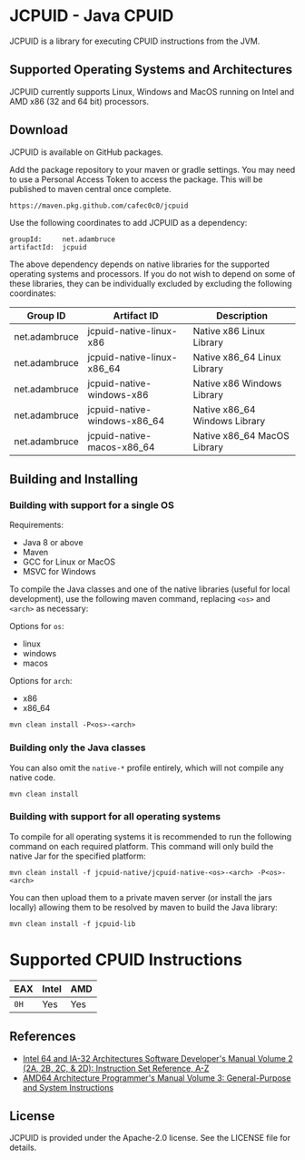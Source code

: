# JCPUID - Java CPUID

JCPUID is a library for executing CPUID instructions from the JVM. 

## Supported Operating Systems and Architectures
JCPUID currently supports Linux, Windows and MacOS running on Intel and AMD x86 
(32 and 64 bit) processors.

## Download
JCPUID is available on GitHub packages.

Add the package repository to your maven or gradle settings.
You may need to use a Personal Access Token to access the package.
This will be published to maven central once complete.
```
https://maven.pkg.github.com/cafec0c0/jcpuid
```

Use the following coordinates to add JCPUID as a dependency:
```
groupId:     net.adambruce
artifactId:  jcpuid
```

The above dependency depends on native libraries for the supported 
operating systems and processors. If you do not wish to depend on some of these 
libraries, they can be individually excluded by excluding the following 
coordinates:

| Group ID      | Artifact ID                  | Description                   |
|---------------|------------------------------|-------------------------------|
| net.adambruce | jcpuid-native-linux-x86      | Native x86 Linux Library      |
| net.adambruce | jcpuid-native-linux-x86_64   | Native x86_64 Linux Library   |
| net.adambruce | jcpuid-native-windows-x86    | Native x86 Windows Library    |
| net.adambruce | jcpuid-native-windows-x86_64 | Native x86_64 Windows Library |
| net.adambruce | jcpuid-native-macos-x86_64   | Native x86_64 MacOS Library   |

## Building and Installing

### Building with support for a single OS
Requirements:
- Java 8 or above
- Maven
- GCC for Linux or MacOS
- MSVC for Windows

 To compile the Java classes and one of the native libraries (useful for local 
 development), use the following maven command, replacing `<os>` and `<arch>` as
 necessary:

Options for `os`:
- linux
- windows
- macos

Options for `arch`:
- x86
- x86_64

```
mvn clean install -P<os>-<arch>
```

### Building only the Java classes
You can also omit the `native-*` profile entirely, which will not compile
any native code.
```
mvn clean install
```

### Building with support for all operating systems
To compile for all operating systems it is recommended to run the following
command on each required platform. This command will only build the native Jar 
for the specified platform:
```
mvn clean install -f jcpuid-native/jcpuid-native-<os>-<arch> -P<os>-<arch>
```

You can then upload them to a private maven server (or install the jars locally)
allowing them to be resolved by maven to build the Java library:
```
mvn clean install -f jcpuid-lib
```

# Supported CPUID Instructions

| EAX   | Intel | AMD      | 
|-------|-------|----------|
| `0H`  | Yes   | Yes      |

## References
- [Intel 64 and IA-32 Architectures Software Developer's Manual Volume 2 (2A, 2B, 2C, & 2D):
  Instruction Set Reference, A-Z](https://cdrdv2-public.intel.com/843820/325462-sdm-vol-1-2abcd-3abcd-4-1.pdf)
- [AMD64 Architecture Programmer's Manual Volume 3: General-Purpose and
  System Instructions](https://www.amd.com/content/dam/amd/en/documents/processor-tech-docs/programmer-references/24594.pdf)

## License
JCPUID is provided under the Apache-2.0 license. See the LICENSE file for 
details.
